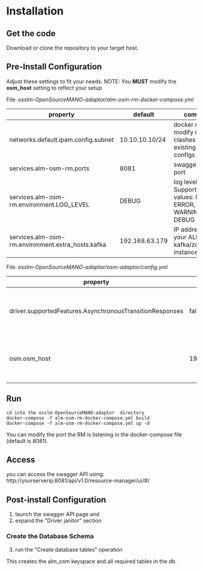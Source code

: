 # Installation
## Get the code
Download or clone the repository to your target host.

## Pre-Install Configuration
Adjust these settings to fit your needs.
NOTE: You **MUST** modify the **osm_host** setting to reflect your setup

File: _osslm-OpenSourceMANO-adaptor/alm-osm-rm-docker-compose.yml_

| property | default | comment|
|----------|---------|--------|
|networks.default.ipam.config.subnet|10.10.10.10/24|docker network, modify if clashes with existing subnet configs |
|services.alm-osm-rm.ports|8081|swagger API port|
|services.alm-osm-rm.environment.LOG_LEVEL|DEBUG|log level. Supported values: INFO, ERROR, WARNING, DEBUG|
|services.alm-osm-rm.environment.extra_hosts.kafka|192.168.63.179|IP address of your ALM kafka/zookeeper instance|

File: _osslm-OpenSourceMANO-adaptor/osm-adaptor/config.yml_

| property | default | comment|
|----------|---------|--------|
|driver.supportedFeatures.AsynchronousTransitionResponses|false| set to _true_ if you want to suppor async mode |
|osm.osm_host|192.168.65.49| the IP address of your OSM REST API endpoint |



## Run

```
cd into the osslm-OpenSourceMANO-adaptor  directory
docker-compose -f alm-osm-rm-docker-compose.yml build
docker-compose -f alm-osm-rm-docker-compose.yml up -d
```

You can modify the port the RM is listening in the docker-compose file (default is 8081).

## Access
you can access the swagger API using: http://yourserverip:8081/api/v1.0/resource-manager/ui/#/

## Post-install Configuration
1. launch the swagger API page and
2. expand the "Driver janitor" section

### Create the Database Schema
3. run the "Create database tables" operation

This creates the alm_osm keyspace and all required tables in the db.
